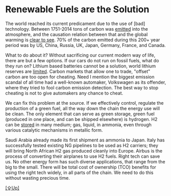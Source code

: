 # Renewable Fuels are the Solution

The world reached its current predicament due to the use of [bad]
technology. Between 1751-2014 tons of carbon was [emitted](../../2021/07/historical-carbon-emissions.md)
into the atmosphere, and the causation relation between that and the global
warming is [clear to see](../../2015/08/temp-increase.md#carbon).
70% of the carbon emitted during this 200+ year period was by US, China,
Russia, UK, Japan, Germany, France, and Canada.

What to do about it? Without sacrificing our current modern way of
life, there are but a few options. If our cars do not run on fossil
fuels, what do they run on? Lithium based batteries cannot be a
solution, world lithium reserves are [limited](../../2020/07/h2-numbers.md).
Carbon markets that allow one to trade, "offset" carbon are too open
for cheating. Need I mention the biggest emission scandal of all time
had a well-known automaker, Volkswagen as its offender, where they
tried to fool carbon emission detection. The best way to stop
cheating is not to give automakers any chance to cheat.

We can fix this problem at the source. If we effectively control,
regulate the production of a green fuel, all the way down the chain
the energy use will be clean. The only element that can serve as green
storage, green fuel (produced in one place, and can be shipped
elsewhere) is hydrogen. H2 can be [stored](../../2020/10/h2-storage.md) in many
medium; gas, liquid, in ammonia, even through various catalytic
mechanisms in metallic form.

Saudi Arabia already made its first shipment as ammonia to Japan.
Italy has successfully tested existing NG pipelines to be used as H2
carriers; they will bring North African H2 gas produced cleanly into
Europe. Airbus is the process of converting their airplanes to use H2
fuels. Right tech can save us. No other energy form has such diverse
applications, that range from the big to the small. There will be
total cost of ownership (TCO) benefits for using the right tech
widely, in all parts of the chain. We need to do this without wasting
precious time.

[[⇪Up]](climate.md)

